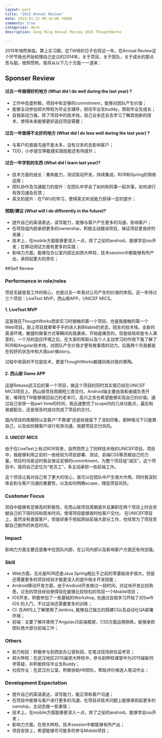 ```yaml
---
layout: post
title: "2015 Annual Review"
date: 2015-01-22 00:34:06 +0800
comments: true
categories: Work
description: Gong Ming Annual Review 2015 ThoughtWorks

---
```



2015年悄然来临，算上实习期，在TW待的日子也将近一年。在Annual Review这个环节我也开始梳理自己走过的2014年，关于项目，关于团队，关于成长的那点苦与甜。按照惯例，我将从以下几个方面一一道来：

<!-- more -->

## Sponser Review
#### 过去一年做得好的地方 (What did I do well during the last year) ?
* 工作中态度积极，项目中有足够的commitment，能够对团队产生价值；
* 能够主动参加郑大晔校为毕业生辅导，担任毕业生buddy，帮助毕业生成长；
* 自我驱动力强，除了项目中的技术栈，自己业余还会去学习了解其他新的技术，使得未来能够更好适应项目需要；

#### 过去一年做得不太好的地方 (What did I do less well during the last year) ?
* 与客户的直接沟通不是太多，没有过多的去影响客户；
* TDD，小步提交等敏捷实践技能还有待提升；

#### 过去一年学到的东西 (What did I learn last year)?
* 技术方面的成长：重构能力，测试驱动开发，持续集成，ROR和Spring的熟练运用；
* 团队协作及沟通能力的提升：在团队中学会了如何和同事一起共事，如何进行有效沟通及反馈；
* 英文的提升：在TWU的学习，使得英文听说能力获得一定的提升；

#### 预期/建议 (What will I do differently in the future)?
* 提升自己的英语表达，读写能力，能够与客户产生更多的沟通，影响客户；
* 在项目组内部承担更多的ownership，积极主动跟进项目，保证项目更良好的发展；
* 技术上，在mobile方面能够更深入一点，除了之前的android，能够学会ios开发；在移动测试方面有更多的实践；
* 影响力方面，能够在办公室内部比如郑大晔校，技术session中都能够有所产出，承担起更大的责任；


##Self Review

### Performance in role/roles

项目无疑是我工作的核心，也是过去一年我对公司产生的价值的体现。这一年待过三个项目：LiveText MVP，西山居APP，UNICEF MICS。

#### 1. LiveText MVP

这是我在ThoughtWorks西安实习时接触的第一个项目，也是我接触的第一个Web项目。刚上项目就晕晕乎乎的进入到Billable的状态，陌生的技术栈，全新的英语环境，敏捷的做事方式等瞬间向我袭来。开始是痛苦的，但是结局却是令人满意的。一个月的适应环境之后，在大家的帮助以及个人主动学习的作用下我了解了ROR和Angular技术栈，对团队产生价值才更有做事情的动力。后面两个月我都是在较好的状态中和大家pair做story。

过程中收获的不仅是技术，更是ThoughtWorks敏捷风格对我的熏陶。

#### 2. 西山居 Game APP

这是Rebase武汉后的第一个项目，做这个项目的同时其实我已经在UNICEF MICS项目上。西山居项目周期短三周交付。Android端主要由我和谢威负责开发，难得在TW能够做回自己的老本行，高兴之余也希望能够实现自己的价值。通过自己安排一些part time的时间，我迅速整完了scope内的几块功能点，最后和谢威配合，还是很及时成功完成了项目的交付。

国内项目的周期短以及客户“不靠谱”还是给我留下了深刻印象，那种情况下只能靠自己，以及如何跟客户进行有效沟通，规避项目交付风险。

#### 3. UNICEF MICS

由于在LiveText上有过ROR背景，自然而然上了同样技术栈的UNICEF项目。项目中，我能够利用之前的一些经验为项目部署、测试、前端CSS等贡献自己的力量。项目时间紧迫时我会保证足够的commitment，为整个项目组“减压”。这个项目中，我将自己定位为“老员工”，多主动承担一些前端工作。

这个项目让我对自己有了更大的信心，我可以在团队中产生很大作用。同时我深刻体会到与客户沟通的重要性，以及如何明确scope，降低项目风险。

### Customer Focus

项目中能够有足够高的积极性，在西山居项目周期紧并且兼职在两个项目上时会贡献自己的下班时间和周末时间，使得项目能够按时给客户交付。
在UNICEF项目上，虽然没有直面客户，但是却勇于担起网站前端大部分工作，也经常为了项目贡献自己额外的休息时间。

### Impact

影响力方面主要还是集中在团队内部，在公司内部以及影响客户方面还有待加强。

### Skill

* Web方面，无论是ROR还是Java Spring相比于之前的零基础进步很大，但是还需要更多的项目经验才能更深入的提升相关开发技能；
* Android移动开发方面，由于Android开发做过一段时间，对这块开发比较熟悉，过去的项目经验使得现在能够比较轻松的驾驭一个Mobile项目；
* IOS开发，积极参加了一些基础的Workshop, 也通过自我学习开始了对Swift IOS 的入门，不过这块还需要更多的训练；
* CI: 在AWS上了解使用了Jenkins, 能够自己独立的搭建CI以及自动化QA部署环境；
* 前端：主要了解并使用了AngularJS前端框架，CSS方面运用熟练，能够承担团队绝大部分前端工作；

### Others

* 助力校招：积极参与到西安办公室秋招，在笔试现场担任监考官；
* 郑大晔校：在武汉地区2015届郑大晔校中，参与到晔校课堂中为2015届新同学答疑，并积极担任毕业生Buddy；
* 社招作业：在武汉办公室，积极协助HR团队，帮助评价候选人笔试作业；

### Development Expectation

* 提升自己的英语表达，读写能力，能正常和客户沟通；
* 在项目中能够与客户进行更多的沟通，在项目非技术问题上能够承担起更多的ownship，主动去做一些事情；
* 技术上，在mobile方面能够更深入一点，除了之前的android，能够学会ios开发；
* 影响力方面，在郑大晔校，技术session中都能够有所产出；
* 项目安排上，希望能够尽可能多的参与Mobile项目；
